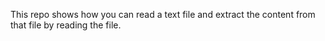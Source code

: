 This repo shows how you can read a text file and extract the content from that file by reading the file.